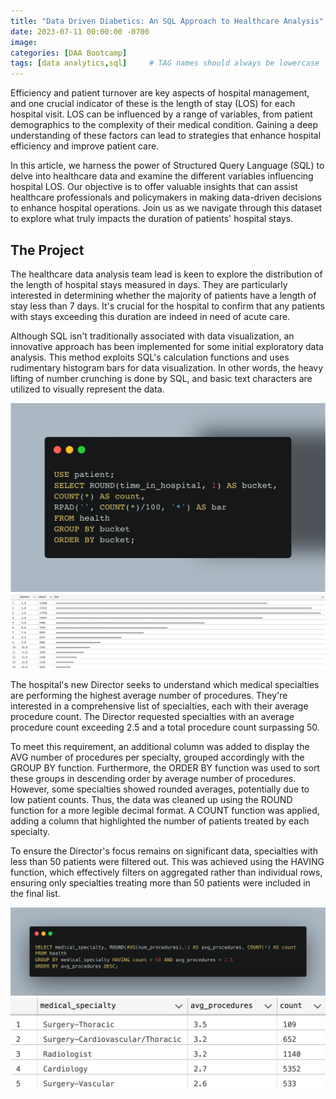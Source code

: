 ```yaml
---
title: "Data Driven Diabetics: An SQL Approach to Healthcare Analysis"
date: 2023-07-11 00:00:00 -0700
image: 
categories: [DAA Bootcamp]
tags: [data analytics,sql]     # TAG names should always be lowercase
---
```


Efficiency and patient turnover are key aspects of hospital management, and one crucial indicator of these is the length of stay (LOS) for each hospital visit. LOS can be influenced by a range of variables, from patient demographics to the complexity of their medical condition. Gaining a deep understanding of these factors can lead to strategies that enhance hospital efficiency and improve patient care.

In this article, we harness the power of Structured Query Language (SQL) to delve into healthcare data and examine the different variables influencing hospital LOS. Our objective is to offer valuable insights that can assist healthcare professionals and policymakers in making data-driven decisions to enhance hospital operations. Join us as we navigate through this dataset to explore what truly impacts the duration of patients' hospital stays.

## The Project

The healthcare data analysis team lead is keen to explore the distribution of the length of hospital stays measured in days. They are particularly interested in determining whether the majority of patients have a length of stay less than 7 days. It's crucial for the hospital to confirm that any patients with stays exceeding this duration are indeed in need of acute care.

Although SQL isn't traditionally associated with data visualization, an innovative approach has been implemented for some initial exploratory data analysis. This method exploits SQL's calculation functions and uses rudimentary histogram bars for data visualization. In other words, the heavy lifting of number crunching is done by SQL, and basic text characters are utilized to visually represent the data.

![by origin](/assets/images/time_in_hospital_1.png)
![by origin](/assets/images/time_in_hospital_2.png)

The hospital's new Director seeks to understand which medical specialties are performing the highest average number of procedures. They're interested in a comprehensive list of specialties, each with their average procedure count. The Director requested specialties with an average procedure count exceeding 2.5 and a total procedure count surpassing 50.

To meet this requirement, an additional column was added to display the AVG number of procedures per specialty, grouped accordingly with the GROUP BY function. Furthermore, the ORDER BY function was used to sort these groups in descending order by average number of procedures. However, some specialties showed rounded averages, potentially due to low patient counts. Thus, the data was cleaned up using the ROUND function for a more legible decimal format. A COUNT function was applied, adding a column that highlighted the number of patients treated by each specialty.

To ensure the Director's focus remains on significant data, specialties with less than 50 patients were filtered out. This was achieved using the HAVING function, which effectively filters on aggregated rather than individual rows, ensuring only specialties treating more than 50 patients were included in the final list.

![by origin](/assets/images/surgery_specialty_1.png)
![by origin](/assets/images/surgery_specialty_2.png)
